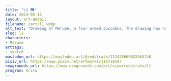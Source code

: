 ```yaml
---
title: "L1 📷"
date: 2024-05-12
layout: art-detail
filename: /art/l1.webp
alt_text: "Drawing of Merume, a four armed succubus. The drawing has no color, and is just lines. She is holding a Canon L1, which has two grips (yes, really.) She's also adjusting the huge interchangable lens, and holding some of her bangs back so she can look in the viewfinder. She's also wearing a really big T-Shirt."
slug: l1
characters:
- Merume
arttags:
- sketch
mastodon_url: https://mastodon.art/@redstrate/112428669022463740
pixiv_url: https://www.pixiv.net/artworks/118718547
newgrounds_url: https://www.newgrounds.com/art/view/redstrate/l1
program: Krita
---
```

